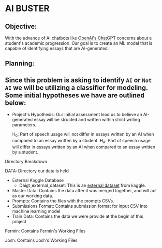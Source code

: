 # AI BUSTER

## Objective:

With the advance of AI chatbots like [OpenAi's ChatGPT](https://chat.openai.com/) concerns about a student's academic progression. Our goal is to create an ML model that is capable of identifying essays that are AI-generated. 



## Planning:

## Since this problem is asking to identify `AI` or `Not AI` we will be utilizing a classifier for modeling. Some initial hypotheses we have are outlined below:

* Project's Hypothesis:
    Our initial assessment lead  us to believe an AI-generated essay will be structed and written within strict writing parameters.

 
    H<SUB>0</SUB>: Part of speech usage will not differ in essays written by an AI when compared to an essay written by a student. <BK>
    H<SUB>A</SUB>: Part of speech usage will differ in essays written by an AI when compared to an essay written by a student.

Directory Breakdown

DATA: Directory our data is held

- External Kaggle Database
    - Daigt_external_dataset: This is an [external dataset](https://www.kaggle.com/datasets/alejopaullier/daigt-external-dataset) from kaggle.
- Master Data: Contains the data after it was merged together, and will act as our working data.
- Prompts: Contains the files with the prompts CSVs. 
- Submissions Format: Contains submission format for input CSV into machine learning  model
- Train Data: Contains the data we were provide at the begin of this project

Fermin: Contains Fermin's Working Files 

Josh: Contains Josh's Working Files
